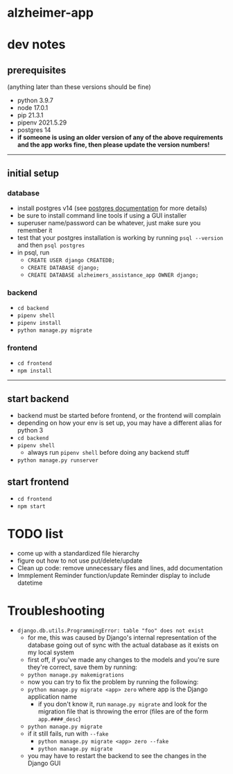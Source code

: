 # alzheimer-app


# dev notes

## prerequisites
(anything later than these versions should be fine)
- python 3.9.7
- node 17.0.1
- pip 21.3.1
- pipenv 2021.5.29
- postgres 14
- **if someone is using an older version of any of the above requirements and the app works fine, then please update the version numbers!**

-----------------

## initial setup

### database
- install postgres v14 (see [postgres documentation](https://www.postgresql.org/docs/14/install-binaries.html) for more details)
- be sure to install command line tools if using a GUI installer
- superuser name/password can be whatever, just make sure you remember it
- test that your postgres installation is working by running `psql --version` and then `psql postgres`
- in psql, run
  - `CREATE USER django CREATEDB;`
  - `CREATE DATABASE django;`
  - `CREATE DATABASE alzheimers_assistance_app OWNER django;`
### backend
- `cd backend`
- `pipenv shell`
- `pipenv install`
- `python manage.py migrate`

### frontend
- `cd frontend`
- `npm install`

-----------------

## start backend
- backend must be started before frontend, or the frontend will complain
- depending on how your env is set up, you may have a different alias for python 3
- `cd backend`
- `pipenv shell`
  - always run `pipenv shell` before doing any backend stuff
- `python manage.py runserver`

## start frontend
- `cd frontend`
- `npm start`



# TODO list
- come up with a standardized file hierarchy
- figure out how to not use put/delete/update
- Clean up code: remove unnecessary files and lines, add documentation
- Immplement Reminder function/update Reminder display to include datetime


# Troubleshooting
- `django.db.utils.ProgrammingError: table "foo" does not exist`
  - for me, this was caused by Django's internal representation of the database going out of sync with the actual database as it exists on my local system
  - first off, if you've made any changes to the models and you're sure they're correct, save them by running:
  - `python manage.py makemigrations`
  - now you can try to fix the problem by running the following:
  - `python manage.py migrate <app> zero` where app is the Django application name
    - if you don't know it, run `manage.py migrate` and look for the migration file that is throwing the error (files are of the form `app.####_desc`)
  - `python manage.py migrate`
  - if it still fails, run with `--fake`
    - `python manage.py migrate <app> zero --fake`
    - `python manage.py migrate`
  - you may have to restart the backend to see the changes in the Django GUI